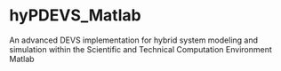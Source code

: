 # hyPDEVS_Matlab
An advanced DEVS implementation for hybrid system modeling and simulation within the Scientific and Technical Computation Environment Matlab
